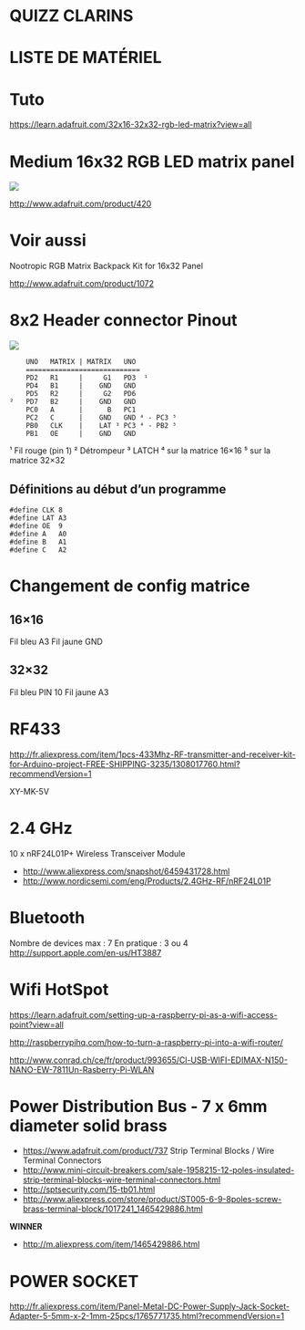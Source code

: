 
**QUIZZ CLARINS**
=================

# LISTE DE MATÉRIEL


# Tuto

<https://learn.adafruit.com/32x16-32x32-rgb-led-matrix?view=all>

# Medium 16x32 RGB LED matrix panel

![](http://www.adafruit.com/images/970x728/420-08.jpg)

<http://www.adafruit.com/product/420>



# Voir aussi

Nootropic RGB Matrix Backpack Kit for 16x32 Panel

<http://www.adafruit.com/product/1072>







# 8x2 Header connector Pinout

![](https://learn.adafruit.com/system/assets/assets/000/002/943/medium800/led_matrix_inputidc.jpg?1396789239)


        UNO   MATRIX | MATRIX   UNO
        ============================
        PD2   R1     |     G1   PD3  ¹
        PD4   B1     |    GND   GND
        PD5   R2     |     G2   PD6
    ²   PD7   B2     |    GND   GND
        PC0   A      |      B   PC1
        PC2   C      |    GND   GND ⁴ - PC3 ⁵
        PB0   CLK    |    LAT ³ PC3 ⁴ - PB2 ⁵
        PB1   OE     |    GND   GND

¹ Fil rouge (pin 1)
² Détrompeur
³ LATCH
⁴ sur la matrice 16×16
⁵ sur la matrice 32×32

## Définitions au début d’un programme

    #define CLK 8
    #define LAT A3
    #define OE  9
    #define A   A0
    #define B   A1
    #define C   A2



# Changement de config matrice

## 16×16
Fil bleu A3
Fil jaune GND

## 32×32
Fil bleu PIN 10
Fil jaune A3





# RF433

<http://fr.aliexpress.com/item/1pcs-433Mhz-RF-transmitter-and-receiver-kit-for-Arduino-project-FREE-SHIPPING-3235/1308017760.html?recommendVersion=1>

XY-MK-5V




# 2.4 GHz

10 x nRF24L01P+ Wireless Transceiver Module

- <http://www.aliexpress.com/snapshot/6459431728.html>
- <http://www.nordicsemi.com/eng/Products/2.4GHz-RF/nRF24L01P>



# Bluetooth

Nombre de devices max : 7
En pratique : 3 ou 4
<http://support.apple.com/en-us/HT3887>




# Wifi HotSpot

<https://learn.adafruit.com/setting-up-a-raspberry-pi-as-a-wifi-access-point?view=all>

<http://raspberrypihq.com/how-to-turn-a-raspberry-pi-into-a-wifi-router/>

<http://www.conrad.ch/ce/fr/product/993655/Cl-USB-WIFI-EDIMAX-N150-NANO-EW-7811Un-Rasberry-Pi-WLAN>



# Power Distribution Bus - 7 x 6mm diameter solid brass

- <https://www.adafruit.com/product/737>
Strip Terminal Blocks / Wire Terminal Connectors
- <http://www.mini-circuit-breakers.com/sale-1958215-12-poles-insulated-strip-terminal-blocks-wire-terminal-connectors.html>
- <http://sptsecurity.com/15-tb01.html>
- <http://www.aliexpress.com/store/product/ST005-6-9-8poles-screw-brass-terminal-block/1017241_1465429886.html>


**WINNER**
- <http://m.aliexpress.com/item/1465429886.html>



# POWER SOCKET

http://fr.aliexpress.com/item/Panel-Metal-DC-Power-Supply-Jack-Socket-Adapter-5-5mm-x-2-1mm-25pcs/1765771735.html?recommendVersion=1


